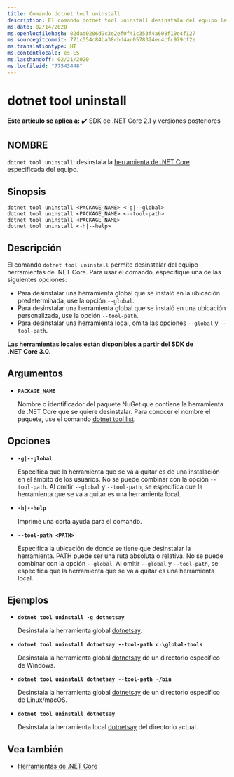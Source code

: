 ```yaml
---
title: Comando dotnet tool uninstall
description: El comando dotnet tool uninstall desinstala del equipo la herramienta especificada de .NET Core.
ms.date: 02/14/2020
ms.openlocfilehash: 82dad0206d9c3e2ef0f41c353f4a608f10e4f127
ms.sourcegitcommit: 771c554c84ba38cbd4ac0578324ec4cfc979cf2e
ms.translationtype: HT
ms.contentlocale: es-ES
ms.lasthandoff: 02/21/2020
ms.locfileid: "77543448"
---
```

# <a name="dotnet-tool-uninstall"></a>dotnet tool uninstall

**Este artículo se aplica a:** ✔️ SDK de .NET Core 2.1 y versiones posteriores

## <a name="name"></a>NOMBRE

`dotnet tool uninstall`: desinstala la [herramienta de .NET Core](global-tools.md) especificada del equipo.

## <a name="synopsis"></a>Sinopsis

```dotnetcli
dotnet tool uninstall <PACKAGE_NAME> <-g|--global>
dotnet tool uninstall <PACKAGE_NAME> <--tool-path>
dotnet tool uninstall <PACKAGE_NAME>
dotnet tool uninstall <-h|--help>
```

## <a name="description"></a>Descripción

El comando `dotnet tool uninstall` permite desinstalar del equipo herramientas de .NET Core. Para usar el comando, especifique una de las siguientes opciones:

* Para desinstalar una herramienta global que se instaló en la ubicación predeterminada, use la opción `--global`.
* Para desinstalar una herramienta global que se instaló en una ubicación personalizada, use la opción `--tool-path`.
* Para desinstalar una herramienta local, omita las opciones `--global` y `--tool-path`.

**Las herramientas locales están disponibles a partir del SDK de .NET Core 3.0.**

## <a name="arguments"></a>Argumentos

- **`PACKAGE_NAME`**

  Nombre o identificador del paquete NuGet que contiene la herramienta de .NET Core que se quiere desinstalar. Para conocer el nombre el paquete, use el comando [dotnet tool list](dotnet-tool-list.md).

## <a name="options"></a>Opciones

- **`-g|--global`**

  Especifica que la herramienta que se va a quitar es de una instalación en el ámbito de los usuarios. No se puede combinar con la opción `--tool-path`. Al omitir `--global` y `--tool-path`, se especifica que la herramienta que se va a quitar es una herramienta local. 

- **`-h|--help`**

  Imprime una corta ayuda para el comando.

- **`--tool-path <PATH>`**

  Especifica la ubicación de donde se tiene que desinstalar la herramienta. PATH puede ser una ruta absoluta o relativa. No se puede combinar con la opción `--global`. Al omitir `--global` y `--tool-path`, se especifica que la herramienta que se va a quitar es una herramienta local. 

## <a name="examples"></a>Ejemplos

- **`dotnet tool uninstall -g dotnetsay`**

  Desinstala la herramienta global [dotnetsay](https://www.nuget.org/packages/dotnetsay/).

- **`dotnet tool uninstall dotnetsay --tool-path c:\global-tools`**

  Desinstala la herramienta global [dotnetsay](https://www.nuget.org/packages/dotnetsay/) de un directorio específico de Windows.

- **`dotnet tool uninstall dotnetsay --tool-path ~/bin`**

  Desinstala la herramienta global [dotnetsay](https://www.nuget.org/packages/dotnetsay/) de un directorio específico de Linux/macOS.

- **`dotnet tool uninstall dotnetsay`**

  Desinstala la herramienta local [dotnetsay](https://www.nuget.org/packages/dotnetsay/) del directorio actual.

## <a name="see-also"></a>Vea también

- [Herramientas de .NET Core](global-tools.md)
